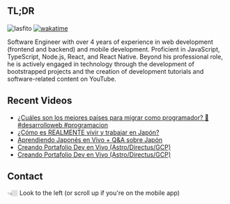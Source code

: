 
## TL;DR 　

<img src="https://komarev.com/ghpvc/?username=lasfito&label=Profile%20views&color=0e75b6&style=flat" alt="lasfito" />  [![wakatime](https://wakatime.com/badge/user/5f64052e-88c6-4b16-a87a-e9f52142e69a.svg)](https://wakatime.com/@5f64052e-88c6-4b16-a87a-e9f52142e69a)

Software Engineer with over 4 years of experience in web development (frontend and backend) and mobile development. Proficient in JavaScript, TypeScript, Node.js, React, and React Native. Beyond his professional role, he is actively engaged in technology through the development of bootstrapped projects and the creation of development tutorials and software-related content on YouTube. 

## Recent Videos
<!-- BLOG-POST-LIST:START -->
- [¿Cuáles son los mejores países para migrar como programador? 🧐 #desarrolloweb  #programacion](https://www.youtube.com/watch?v=t2IUgWfKGmU)
- [¿Cómo es REALMENTE vivir y trabajar en Japón?](https://www.youtube.com/watch?v=HmriSeE1z4M)
- [Aprendiendo Japonés en Vivo +  Q&amp;A sobre Japón](https://www.youtube.com/watch?v=UlOIwN8hBbE)
- [Creando Portafolio Dev en Vivo &lpar;Astro/Directus/GCP&rpar;](https://www.youtube.com/watch?v=U0MFYVKrVSM)
- [Creando Portafolio Dev en Vivo &lpar;Astro/Directus/GCP&rpar;](https://www.youtube.com/watch?v=D6WUqRwUl-s)
<!-- BLOG-POST-LIST:END -->

## Contact

👈🏼 Look to the left (or scroll up if you're on the mobile app)









  
